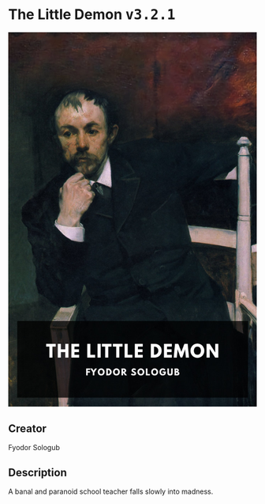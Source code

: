 
# The Little Demon <kbd>v3.2.1</kbd>

<center>
  <img src="./cover-1024.jpg"/>
</center>

## Creator
Fyodor Sologub

## Description
A banal and paranoid school teacher falls slowly into madness.
